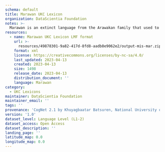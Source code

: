 ```yaml
---
schema: default
title: Marawan UKC Lexicon
organization: DataScientia Foundation
notes: >-
  Marawan is an extinct language from the Arawakan family that used to be spoken in South America. The UKC Lexicon of Marawan is represented as a lexico-semantic network. It consists of words, word senses, synsets, as well as sense-level and synset-level relationships
resources:
  - name: Marawan UKC Lexicon LMF format
    url: >-
      resources/49878301-9a82-417d-8fd8-aadb8e9062e2/output-mis-mar.zip
    format: xml
    license: https://creativecommons.org/licenses/by-nc-sa/4.0/
    last_updated: 2023-04-13
    created: 2023-04-13
    size: 1498
    release_date: 2023-04-13
    distribution_document: ''
    language: Marawan
category:
  - UKC Lexicons
maintainer: DataScientia Foundation
maintainer_email: ''
tags: ''
provenance: 'CogNet 2.1 by Khuyagbaatar Batsuren, National University of Mongolia (http://cognet.ukc.disi.unitn.it); Native Languages of the Americas 2021.11. by Laura Redish and Orrin Lewis (http://www.native-languages.org); Princeton WordNet 2.1 by Princeton University (https://wordnet.princeton.edu)'
version: '1.0'
dataset_level: Language Level (L1-2)
dataset_access: Open Access
dataset_description: ''
landing_page: ''
latitude_map: 0.0
longitude_map: 0.0
---
```

